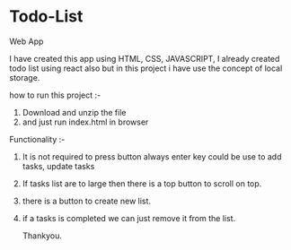 # Todo-List
Web App

I have created this app using HTML, CSS, JAVASCRIPT, I already created todo list using react also but in this project i have use the concept of local storage.

how to run this project :-
1. Download and unzip the file
2. and just run index.html in browser

Functionality :-
1. It is not required to press button always enter key could be use to add tasks, update tasks
2. If tasks list are to large then there is a top button to scroll on top.
3. there is a button to create new list.
4. if a tasks is completed we can just remove it from the list.

   Thankyou.
